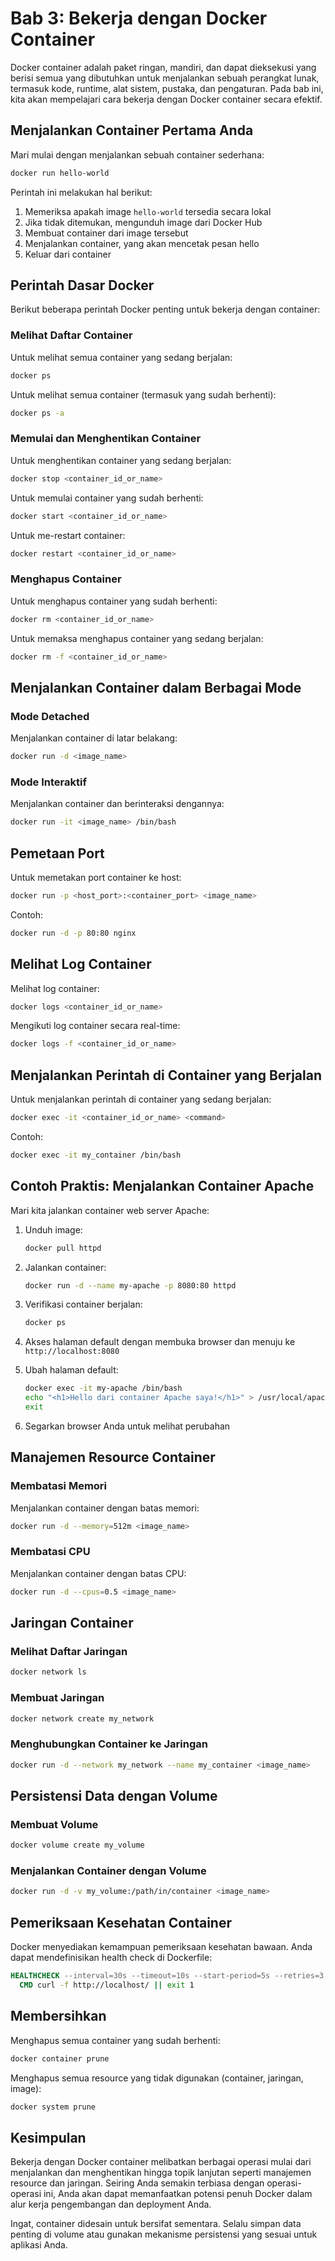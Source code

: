 # Bab 3: Bekerja dengan Docker Container

Docker container adalah paket ringan, mandiri, dan dapat dieksekusi yang berisi semua yang dibutuhkan untuk menjalankan sebuah perangkat lunak, termasuk kode, runtime, alat sistem, pustaka, dan pengaturan. Pada bab ini, kita akan mempelajari cara bekerja dengan Docker container secara efektif.

## Menjalankan Container Pertama Anda

Mari mulai dengan menjalankan sebuah container sederhana:

```bash
docker run hello-world
```

Perintah ini melakukan hal berikut:
1. Memeriksa apakah image `hello-world` tersedia secara lokal
2. Jika tidak ditemukan, mengunduh image dari Docker Hub
3. Membuat container dari image tersebut
4. Menjalankan container, yang akan mencetak pesan hello
5. Keluar dari container

## Perintah Dasar Docker

Berikut beberapa perintah Docker penting untuk bekerja dengan container:

### Melihat Daftar Container

Untuk melihat semua container yang sedang berjalan:
```bash
docker ps
```

Untuk melihat semua container (termasuk yang sudah berhenti):
```bash
docker ps -a
```

### Memulai dan Menghentikan Container

Untuk menghentikan container yang sedang berjalan:
```bash
docker stop <container_id_or_name>
```

Untuk memulai container yang sudah berhenti:
```bash
docker start <container_id_or_name>
```

Untuk me-restart container:
```bash
docker restart <container_id_or_name>
```

### Menghapus Container

Untuk menghapus container yang sudah berhenti:
```bash
docker rm <container_id_or_name>
```

Untuk memaksa menghapus container yang sedang berjalan:
```bash
docker rm -f <container_id_or_name>
```

## Menjalankan Container dalam Berbagai Mode

### Mode Detached

Menjalankan container di latar belakang:
```bash
docker run -d <image_name>
```

### Mode Interaktif

Menjalankan container dan berinteraksi dengannya:
```bash
docker run -it <image_name> /bin/bash
```

## Pemetaan Port

Untuk memetakan port container ke host:
```bash
docker run -p <host_port>:<container_port> <image_name>
```

Contoh:
```bash
docker run -d -p 80:80 nginx
```

## Melihat Log Container

Melihat log container:
```bash
docker logs <container_id_or_name>
```

Mengikuti log container secara real-time:
```bash
docker logs -f <container_id_or_name>
```

## Menjalankan Perintah di Container yang Berjalan

Untuk menjalankan perintah di container yang sedang berjalan:
```bash
docker exec -it <container_id_or_name> <command>
```

Contoh:
```bash
docker exec -it my_container /bin/bash
```

## Contoh Praktis: Menjalankan Container Apache

Mari kita jalankan container web server Apache:

1. Unduh image:
   ```bash
   docker pull httpd
   ```

2. Jalankan container:
   ```bash
   docker run -d --name my-apache -p 8080:80 httpd
   ```

3. Verifikasi container berjalan:
   ```bash
   docker ps
   ```

4. Akses halaman default dengan membuka browser dan menuju ke `http://localhost:8080`

5. Ubah halaman default:
   ```bash
   docker exec -it my-apache /bin/bash
   echo "<h1>Hello dari container Apache saya!</h1>" > /usr/local/apache2/htdocs/index.html
   exit
   ```

6. Segarkan browser Anda untuk melihat perubahan

## Manajemen Resource Container

### Membatasi Memori

Menjalankan container dengan batas memori:
```bash
docker run -d --memory=512m <image_name>
```

### Membatasi CPU

Menjalankan container dengan batas CPU:
```bash
docker run -d --cpus=0.5 <image_name>
```

## Jaringan Container

### Melihat Daftar Jaringan

```bash
docker network ls
```

### Membuat Jaringan

```bash
docker network create my_network
```

### Menghubungkan Container ke Jaringan

```bash
docker run -d --network my_network --name my_container <image_name>
```

## Persistensi Data dengan Volume

### Membuat Volume

```bash
docker volume create my_volume
```

### Menjalankan Container dengan Volume

```bash
docker run -d -v my_volume:/path/in/container <image_name>
```

## Pemeriksaan Kesehatan Container

Docker menyediakan kemampuan pemeriksaan kesehatan bawaan. Anda dapat mendefinisikan health check di Dockerfile:

```dockerfile
HEALTHCHECK --interval=30s --timeout=10s --start-period=5s --retries=3 \
  CMD curl -f http://localhost/ || exit 1
```

## Membersihkan

Menghapus semua container yang sudah berhenti:
```bash
docker container prune
```

Menghapus semua resource yang tidak digunakan (container, jaringan, image):
```bash
docker system prune
```

## Kesimpulan

Bekerja dengan Docker container melibatkan berbagai operasi mulai dari menjalankan dan menghentikan hingga topik lanjutan seperti manajemen resource dan jaringan. Seiring Anda semakin terbiasa dengan operasi-operasi ini, Anda akan dapat memanfaatkan potensi penuh Docker dalam alur kerja pengembangan dan deployment Anda.

Ingat, container didesain untuk bersifat sementara. Selalu simpan data penting di volume atau gunakan mekanisme persistensi yang sesuai untuk aplikasi Anda.
